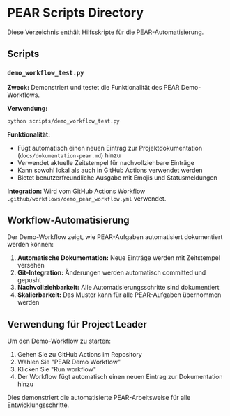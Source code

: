 # PEAR Scripts Directory

Diese Verzeichnis enthält Hilfsskripte für die PEAR-Automatisierung.

## Scripts

### `demo_workflow_test.py`

**Zweck:** Demonstriert und testet die Funktionalität des PEAR Demo-Workflows.

**Verwendung:**
```bash
python scripts/demo_workflow_test.py
```

**Funktionalität:**
- Fügt automatisch einen neuen Eintrag zur Projektdokumentation (`docs/dokumentation-pear.md`) hinzu
- Verwendet aktuelle Zeitstempel für nachvollziehbare Einträge
- Kann sowohl lokal als auch in GitHub Actions verwendet werden
- Bietet benutzerfreundliche Ausgabe mit Emojis und Statusmeldungen

**Integration:** Wird vom GitHub Actions Workflow `.github/workflows/demo_pear_workflow.yml` verwendet.

## Workflow-Automatisierung

Der Demo-Workflow zeigt, wie PEAR-Aufgaben automatisiert dokumentiert werden können:

1. **Automatische Dokumentation:** Neue Einträge werden mit Zeitstempel versehen
2. **Git-Integration:** Änderungen werden automatisch committed und gepusht
3. **Nachvollziehbarkeit:** Alle Automatisierungsschritte sind dokumentiert
4. **Skalierbarkeit:** Das Muster kann für alle PEAR-Aufgaben übernommen werden

## Verwendung für Project Leader

Um den Demo-Workflow zu starten:

1. Gehen Sie zu GitHub Actions im Repository
2. Wählen Sie "PEAR Demo Workflow"
3. Klicken Sie "Run workflow"
4. Der Workflow fügt automatisch einen neuen Eintrag zur Dokumentation hinzu

Dies demonstriert die automatisierte PEAR-Arbeitsweise für alle Entwicklungsschritte.